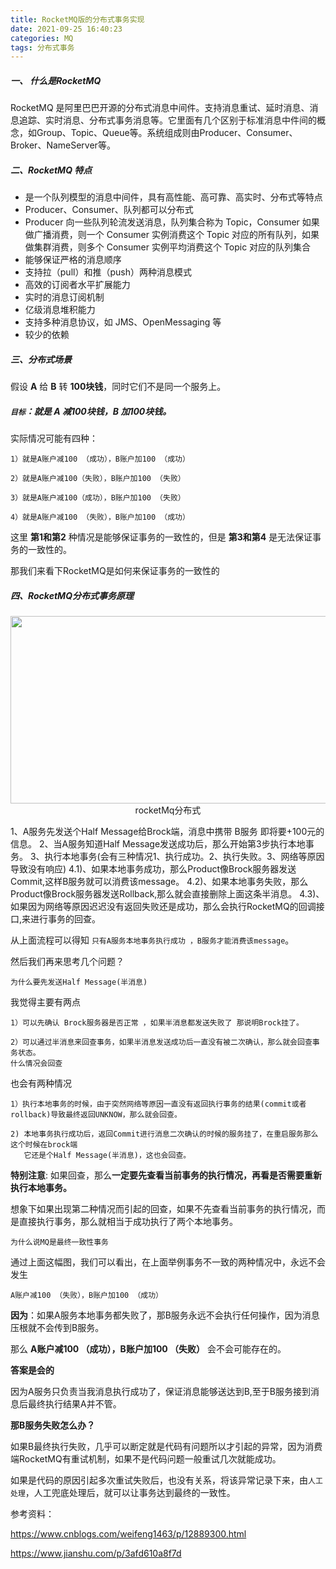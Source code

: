 ```yaml
---
title: RocketMQ版的分布式事务实现
date: 2021-09-25 16:40:23
categories: MQ
tags: 分布式事务
---
```


##### 一、 什么是RocketMQ

RocketMQ 是阿里巴巴开源的分布式消息中间件。支持消息重试、延时消息、消息追踪、实时消息、分布式事务消息等。它里面有几个区别于标准消息中件间的概念，如Group、Topic、Queue等。系统组成则由Producer、Consumer、Broker、NameServer等。

##### 二、RocketMQ 特点

- 是一个队列模型的消息中间件，具有高性能、高可靠、高实时、分布式等特点
- Producer、Consumer、队列都可以分布式
- Producer 向一些队列轮流发送消息，队列集合称为 Topic，Consumer 如果做广播消费，则一个 Consumer 实例消费这个 Topic 对应的所有队列，如果做集群消费，则多个 Consumer 实例平均消费这个 Topic 对应的队列集合
- 能够保证严格的消息顺序
- 支持拉（pull）和推（push）两种消息模式
- 高效的订阅者水平扩展能力
- 实时的消息订阅机制
- 亿级消息堆积能力
- 支持多种消息协议，如 JMS、OpenMessaging 等
- 较少的依赖

##### 三、分布式场景

假设 **A** 给 **B** 转 **100块钱**，同时它们不是同一个服务上。

##### `目标`：就是 **A** 减100块钱，**B** 加100块钱。

实际情况可能有四种：

```
1）就是A账户减100 （成功），B账户加100 （成功）

2）就是A账户减100（失败），B账户加100 （失败）

3）就是A账户减100（成功），B账户加100 （失败）

4）就是A账户减100 （失败），B账户加100 （成功）
```

这里 **第1和第2** 种情况是能够保证事务的一致性的，但是 **第3和第4** 是无法保证事务的一致性的。

那我们来看下RocketMQ是如何来保证事务的一致性的

##### 四、RocketMQ分布式事务原理

<div>
    <p style="text-align:center">
    <img src="https://yusp-spin.github.io/photo/rocketMq.jpg" width=700 height=300 />
    <br>rocketMq分布式
    </p>
</div>


1、A服务先发送个Half Message给Brock端，消息中携带 B服务 即将要+100元的信息。 2、当A服务知道Half Message发送成功后，那么开始第3步执行本地事务。 3、执行本地事务(会有三种情况1、执行成功。2、执行失败。3、网络等原因导致没有响应) 4.1)、如果本地事务成功，那么Product像Brock服务器发送Commit,这样B服务就可以消费该message。 4.2)、如果本地事务失败，那么Product像Brock服务器发送Rollback,那么就会直接删除上面这条半消息。 4.3)、如果因为网络等原因迟迟没有返回失败还是成功，那么会执行RocketMQ的回调接口,来进行事务的回查。

从上面流程可以得知 `只有A服务本地事务执行成功 ，B服务才能消费该message`。

然后我们再来思考几个问题？

```
为什么要先发送Half Message(半消息)
```

我觉得主要有两点

```
1）可以先确认 Brock服务器是否正常 ，如果半消息都发送失败了 那说明Brock挂了。

2）可以通过半消息来回查事务，如果半消息发送成功后一直没有被二次确认，那么就会回查事务状态。
什么情况会回查
```

也会有两种情况

```
1）执行本地事务的时候，由于突然网络等原因一直没有返回执行事务的结果(commit或者rollback)导致最终返回UNKNOW，那么就会回查。

2) 本地事务执行成功后，返回Commit进行消息二次确认的时候的服务挂了，在重启服务那么这个时候在brock端
   它还是个Half Message(半消息)，这也会回查。
```

**特别注意**: 如果回查，那么**一定要先查看当前事务的执行情况，再看是否需要重新执行本地事务。**

想象下如果出现第二种情况而引起的回查，如果不先查看当前事务的执行情况，而是直接执行事务，那么就相当于成功执行了两个本地事务。

```
为什么说MQ是最终一致性事务
```

通过上面这幅图，我们可以看出，在上面举例事务不一致的两种情况中，永远不会发生

```
A账户减100 （失败），B账户加100 （成功）
```

**因为**：如果A服务本地事务都失败了，那B服务永远不会执行任何操作，因为消息压根就不会传到B服务。

那么 **A账户减100 （成功），B账户加100 （失败）** 会不会可能存在的。

**答案是会的**

因为A服务只负责当我消息执行成功了，保证消息能够送达到B,至于B服务接到消息后最终执行结果A并不管。

**那B服务失败怎么办？**

如果B最终执行失败，几乎可以断定就是代码有问题所以才引起的异常，因为消费端RocketMQ有重试机制，如果不是代码问题一般重试几次就能成功。

如果是代码的原因引起多次重试失败后，也没有关系，将该异常记录下来，由`人工处理`，人工兜底处理后，就可以让事务达到最终的一致性。



参考资料：

https://www.cnblogs.com/weifeng1463/p/12889300.html

https://www.jianshu.com/p/3afd610a8f7d